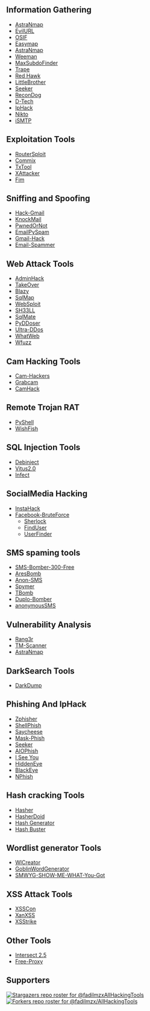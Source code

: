 ## Information Gathering
- <a href="https://github.com/Gameye98/AstraNmap">AstraNmap</a>
- <a href="https://github.com/UndeadSec/EvilURL.git">EvilURL</a>
- <a href="https://github.com/ciku370/OSIF">OSIF</a>
- <a href="https://github.com/Cvar1984/Easymap">Easymap</a>
- <a href="https://github.com/Gameye98/AstraNmap">AstraNmap</a>
- <a href="https://github.com/evait-security/weeman">Weeman</a>
- <a href="https://github.com/exlinee/MaxSubdoFinder">MaxSubdoFinder</a>
- <a href="https://github.com/jofpin/trape.git">Trape</a>
- <a href="https://github.com/Tuhinshubhra/RED_HAWK">Red Hawk</a>
- <a href="https://github.com/Lulz3xploit/LittleBrother">LittleBrother</a>
- <a href="https://github.com/thewhiteh4t/seeker.git">Seeker</a>
- <a href="https://github.com/s0md3v/ReconDog">ReconDog</a>
- <a href="https://github.com/bibortone/D-Tech">D-Tech</a>
- <a href="https://github.com/mishakorzik/IpHack">IpHack</a>
- <a href="https://github.com/sullo/nikto">Nikto</a>
- <a href="https://raw.githubusercontent.com/crunchsec/ismtp/master/ismtp.py">iSMTP</a>

## Exploitation Tools
- <a href="https://www.github.com/threat9/routersploit">RouterSploit</a>
- <a href="https://github.com/commixproject/commix.git">Commix</a>
- <a href="https://github.com/kuburan/txtool.git">TxTool</a>
- <a href="https://github.com/Moham3dRiahi/XAttacker.git">XAttacker</a>
- <a href="https://github.com/karjok/fim">Fim</a>

## Sniffing and Spoofing
- <a href="https://github.com/d4az/hack-gmail.git">Hack-Gmail</a>
- <a href="https://github.com/4w4k3/KnockMail.git">KnockMail</a>
- <a href="https://github.com/thewhiteh4t/pwnedOrNot.git">PwnedOrNot</a>
- <a href="https://github.com/Curioo/emailpyspam.git">EmailPySpam</a>
- <a href="https://github.com/mishakorzik/Gmail-Hack">Gmail-Hack</a>
- <a href="https://github.com/mishakorzik/Email-Spammer">Email-Spammer</a>

## Web Attack Tools
- <a href="https://github.com/mishakorzik/AdminHack">AdminHack</a>
- <a href="https://github.com/m4ll0k/takeover.git">TakeOver</a>
- <a href="https://github.com/UltimateHackers/Blazy">Blazy</a>
- <a href="https://github.com/sqlmapproject/sqlmap.git">SqlMap</a>
- <a href="https://github.com/websploit/websploit.git">WebSploit</a>
- <a href="https://github.com/LOoLzeC/SH33LL">SH33LL</a>
- <a href="https://github.com/s0md3v/sqlmate">SqlMate</a>
- <a href="https://github.com/mishakorzik/py-ddoser">PyDDoser</a>
- <a href="https://github.com/mishakorzik/Ultra-DDos">Ultra-DDos</a>
- <a href="https://github.com/urbanadventurer/WhatWeb">WhatWeb</a>
- <a href="https://github.com/xmendez/wfuzz">Wfuzz</a>

## Cam Hacking Tools
- <a href="https://github.com/AngelSecurityTeam/Cam-Hackers">Cam-Hackers</a>
- <a href="https://github.com/noob-hackers/grabcam">Grabcam</a>
- <a href="https://github.com/Devil-Tigers/CamHack.git">CamHack</a>

## Remote Trojan RAT
- <a href="https://github.com/knassar702/pyshell">PyShell</a>
- <a href="https://github.com/kinghacker0/WishFish">WishFish</a>

## SQL Injection Tools
- <a href="https://github.com/UndeadSec/Debinject.git">Debinject</a>
- <a href="https://github.com/Terror696/Vitus2.0">Vitus2.0</a>
- <a href="https://github.com/mishakorzik/Infect">Infect</a>

## SocialMedia Hacking
- <a href="https://github.com/evildevill/instahack">InstaHack</a>
- <a href="https://github.com/IAmBlackHacker/Facebook-BruteForce">Facebook-BruteForce</a>
    - <a href="https://github.com/sherlock-project/sherlock.git">Sherlock</a>
    - <a href="https://github.com/xHak9x/finduser">FindUser</a>
    - <a href="https://github.com/mishakorzik/UserFinder">UserFinder</a>

## SMS spaming tools
- <a href="https://github.com/3UMOBKA/SMS-Bomber-300-Free">SMS-Bomber-300-Free</a>
- <a href="https://github.com/MaksPV/AresBomb">AresBomb</a>
- <a href="https://github.com/HACK3RY2J/Anon-SMS.git">Anon-SMS</a>
- <a href="https://github.com/FSystem88/spymer">Spymer</a>
- <a href="https://github.com/TheSpeedX/TBomb.git">TBomb</a>
- <a href="https://github.com/batiscuff/duplo-bomber">Duplo-Bomber</a>
- <a href="https://github.com/mishakorzik/anonymousSMS">anonymousSMS</a>

## Vulnerability Analysis
- <a href="https://github.com/floriankunushevci/rang3r">Rang3r</a>
- <a href="https://github.com/TechnicalMujeeb/TM-scanner.git">TM-Scanner</a>
- <a href="https://github.com/Gameye98/AstraNmap">AstraNmap</a>

## DarkSearch Tools
- <a href="https://github.com/josh0xA/darkdump">DarkDump</a>

## Phishing And IpHack
- <a href="https://github.com/htr-tech/zphisher.git">Zphisher</a>
- <a href="https://github.com/AbirHasan2005/ShellPhish">ShellPhish</a>
- <a href="https://github.com/hangetzzu/saycheese">Saycheese</a>
- <a href="https://github.com/mishakorzik/Mask-Phish.Termux">Mask-Phish</a>
- <a href="https://github.com/thewhiteh4t/seeker.git">Seeker</a>
- <a href="https://github.com/DeepSociety/AIOPhish">AIOPhish</a>
- <a href="https://github.com/Viralmaniar/I-See-You.git">I See You</a>
- <a href="https://github.com/DarkSecDevelopers/HiddenEye-Legacy">HiddenEye</a>
- <a href="https://github.com/An0nUD4Y/blackeye">BlackEye</a>
- <a href="https://github.com/Nishant2009/NPhish/">NPhish</a>

## Hash cracking Tools
- <a href="https://github.com/ciku370/hasher">Hasher</a>
- <a href="https://github.com/thamahaxor/hasherdoid">HasherDoid</a>
- <a href="https://github.com/ciku370/hash-generator">Hash Generator</a>
- <a href="https://github.com/s0md3v/Hash-Buster">Hash Buster</a>

## Wordlist generator Tools
- <a href="https://github.com/Keshav2136/wlcreator">WlCreator</a>
- <a href="https://github.com/UndeadSec/GoblinWordGenerator.git">GoblinWordGenerator</a>
- <a href="https://github.com/Viralmaniar/SMWYG-Show-Me-What-You-Got.git">SMWYG-SHOW-ME-WHAT-You-Got</a>

## XSS Attack Tools
- <a href="https://github.com/menkrep1337/XSSCon">XSSCon</a>
- <a href="https://github.com/Ekultek/XanXSS">XanXSS</a>
- <a href="https://github.com/s0md3v/XSStrike">XSStrike</a>

## Other Tools
- <a href="https://github.com/deadbits/Intersect-2.5">Intersect 2.5</a>
- <a href="https://github.com/mishakorzik/Free-Proxy">Free-Proxy</a>

## Supporters
[![Stargazers repo roster for @fadilmzxAllHackingTools](https://reporoster.com/stars/mishakorzik/AllHackingTools)](https://github.com/mishakorzik/AllHackingTools/stargazers)
[![Forkers repo roster for @fadilmzx/AllHackingTools](https://reporoster.com/forks/mishakorzik/AllHackingTools)](https://github.com/fadilmzxAllHackingTools/members)












